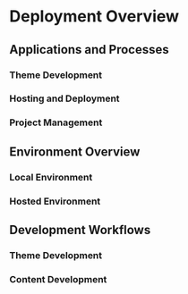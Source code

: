 # Deployment Overview

## Applications and Processes

### Theme Development

### Hosting and Deployment

### Project Management


## Environment Overview

### Local Environment

### Hosted Environment

## Development Workflows

### Theme Development

### Content Development
